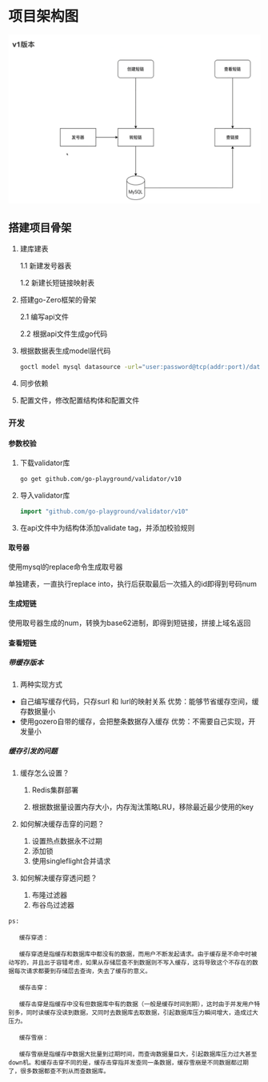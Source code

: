 # 项目架构图

![架构图](架构图.png)

## 搭建项目骨架

1. 建库建表

   1.1 新建发号器表

   1.2 新建长短链接映射表

2. 搭建go-Zero框架的骨架

   2.1 编写api文件

   2.2 根据api文件生成go代码

3. 根据数据表生成model层代码

   ```bash
   goctl model mysql datasource -url="user:password@tcp(addr:port)/database" -table="table" -dir="./model"
   ```

4. 同步依赖

5. 配置文件，修改配置结构体和配置文件

### 开发

#### 参数校验

1. 下载validator库

   ```bash
   go get github.com/go-playground/validator/v10
   ```

2. 导入validator库

   ```go
   import "github.com/go-playground/validator/v10"
   ```

   

3. 在api文件中为结构体添加validate tag，并添加校验规则

   

#### 取号器

使用mysql的replace命令生成取号器

单独建表，一直执行replace into，执行后获取最后一次插入的id即得到号码num

#### 生成短链

使用取号器生成的num，转换为base62进制，即得到短链接，拼接上域名返回

#### 查看短链

#####   带缓存版本

1. 两种实现方式
 *  自己编写缓存代码，只存surl 和 lurl的映射关系      优势：能够节省缓存空间，缓存数据量小
 *  使用gozero自带的缓存，会把整条数据存入缓存     优势：不需要自己实现，开发量小

##### 	缓存引发的问题

  1.   缓存怎么设置？

       1. Redis集群部署

       2. 根据数据量设置内存大小，内存淘汰策略LRU，移除最近最少使用的key

  2.   如何解决缓存击穿的问题？

       1. 设置热点数据永不过期
       2. 添加锁
       3. 使用singleflight合并请求

  3.   如何解决缓存穿透问题？

       1. 布隆过滤器
       2. 布谷鸟过滤器

```tiki wiki
ps:

​	缓存穿透：

​	缓存穿透是指缓存和数据库中都没有的数据，而用户不断发起请求。由于缓存是不命中时被动写的，并且出于容错考虑，如果从存储层查不到数据则不写入缓存，这将导致这个不存在的数据每次请求都要到存储层去查询，失去了缓存的意义。

​	缓存击穿：

​	缓存击穿是指缓存中没有但数据库中有的数据（一般是缓存时间到期），这时由于并发用户特别多，同时读缓存没读到数据，又同时去数据库去取数据，引起数据库压力瞬间增大，造成过大压力。

​	缓存雪崩：

​	缓存雪崩是指缓存中数据大批量到过期时间，而查询数据量巨大，引起数据库压力过大甚至down机。和缓存击穿不同的是，缓存击穿指并发查同一条数据，缓存雪崩是不同数据都过期了，很多数据都查不到从而查数据库。
```

